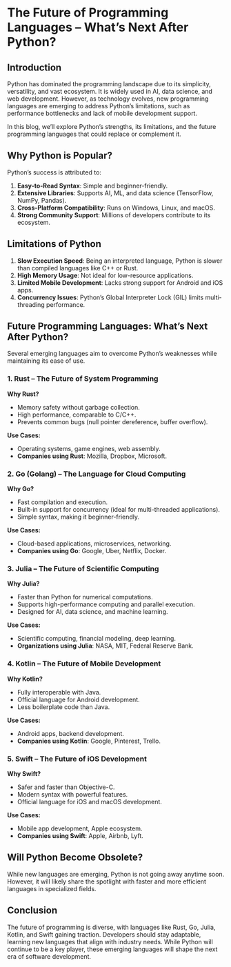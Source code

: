 # The Future of Programming Languages – What’s Next After Python?

## Introduction

Python has dominated the programming landscape due to its simplicity, versatility, and vast ecosystem. It is widely used in AI, data science, and web development. However, as technology evolves, new programming languages are emerging to address Python’s limitations, such as performance bottlenecks and lack of mobile development support.

In this blog, we’ll explore Python’s strengths, its limitations, and the future programming languages that could replace or complement it.

## Why Python is Popular?

Python’s success is attributed to:

1. **Easy-to-Read Syntax**: Simple and beginner-friendly.
2. **Extensive Libraries**: Supports AI, ML, and data science (TensorFlow, NumPy, Pandas).
3. **Cross-Platform Compatibility**: Runs on Windows, Linux, and macOS.
4. **Strong Community Support**: Millions of developers contribute to its ecosystem.

## Limitations of Python

1. **Slow Execution Speed**: Being an interpreted language, Python is slower than compiled languages like C++ or Rust.
2. **High Memory Usage**: Not ideal for low-resource applications.
3. **Limited Mobile Development**: Lacks strong support for Android and iOS apps.
4. **Concurrency Issues**: Python’s Global Interpreter Lock (GIL) limits multi-threading performance.

## Future Programming Languages: What’s Next After Python?

Several emerging languages aim to overcome Python’s weaknesses while maintaining its ease of use.

### 1. Rust – The Future of System Programming

**Why Rust?**
- Memory safety without garbage collection.
- High performance, comparable to C/C++.
- Prevents common bugs (null pointer dereference, buffer overflow).

**Use Cases:**
- Operating systems, game engines, web assembly.
- **Companies using Rust**: Mozilla, Dropbox, Microsoft.

### 2. Go (Golang) – The Language for Cloud Computing

**Why Go?**
- Fast compilation and execution.
- Built-in support for concurrency (ideal for multi-threaded applications).
- Simple syntax, making it beginner-friendly.

**Use Cases:**
- Cloud-based applications, microservices, networking.
- **Companies using Go**: Google, Uber, Netflix, Docker.

### 3. Julia – The Future of Scientific Computing

**Why Julia?**
- Faster than Python for numerical computations.
- Supports high-performance computing and parallel execution.
- Designed for AI, data science, and machine learning.

**Use Cases:**
- Scientific computing, financial modeling, deep learning.
- **Organizations using Julia**: NASA, MIT, Federal Reserve Bank.

### 4. Kotlin – The Future of Mobile Development

**Why Kotlin?**
- Fully interoperable with Java.
- Official language for Android development.
- Less boilerplate code than Java.

**Use Cases:**
- Android apps, backend development.
- **Companies using Kotlin**: Google, Pinterest, Trello.

### 5. Swift – The Future of iOS Development

**Why Swift?**
- Safer and faster than Objective-C.
- Modern syntax with powerful features.
- Official language for iOS and macOS development.

**Use Cases:**
- Mobile app development, Apple ecosystem.
- **Companies using Swift**: Apple, Airbnb, Lyft.

## Will Python Become Obsolete?

While new languages are emerging, Python is not going away anytime soon. However, it will likely share the spotlight with faster and more efficient languages in specialized fields.

## Conclusion

The future of programming is diverse, with languages like Rust, Go, Julia, Kotlin, and Swift gaining traction. Developers should stay adaptable, learning new languages that align with industry needs. While Python will continue to be a key player, these emerging languages will shape the next era of software development.
